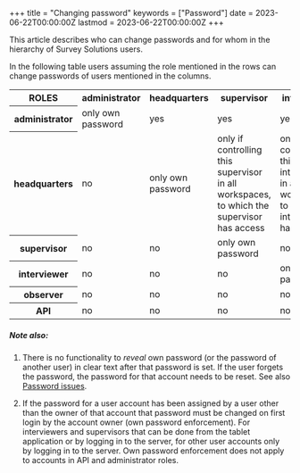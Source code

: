 +++
title = "Changing password"
keywords = ["Password"]
date = 2023-06-22T00:00:00Z
lastmod = 2023-06-22T00:00:00Z
+++

This article describes who can change passwords and for whom in the hierarchy of Survey Solutions users.

In the following table users assuming the role mentioned in the rows can change passwords of users mentioned in the columns.

<TABLE class="table table-striped table-hover">
<TR><TH width=14.28%>ROLES<TH width=14.28%>administrator<TH width=14.28%>headquarters<TH width=14.28%>supervisor<TH width=14.28%>interviewer<TH width=14.28%>observer<TH>API</TR>
  <TR><TH>administrator</TD><TD>only own password</TD><TD>yes</TD><TD>yes</TD><TD>yes</TD><TD>yes</TD><TD>yes</TD></TR>
  <TR><TH>headquarters</TD><TD>no</TD><TD>only own password</TD><TD>only if controlling this supervisor in all workspaces, to which the supervisor has access</TD><TD>only if controlling this interviewer in all workspaces, to which the interviewer has access</TD><TD>no</TD><TD>no</TD></TR>
  <TR><TH>supervisor</TD><TD>no</TD><TD>no</TD><TD>only own password</TD><TD>no</TD><TD>no</TD><TD>no</TD></TR>
  <TR><TH>interviewer</TD><TD>no</TD><TD>no</TD><TD>no</TD><TD>only own password</TD><TD>no</TD><TD>no</TD></TR>
  <TR><TH>observer</TD><TD>no</TD><TD>no</TD><TD>no</TD><TD>no</TD><TD>no</TD><TD>no</TD></TR>
  <TR><TH>API</TD><TD>no</TD><TD>no</TD><TD>no</TD><TD>no</TD><TD>no</TD><TD>no</TD></TR>
</TABLE>

##### Note also:

1. There is no functionality to *reveal* own password (or the password of another user) in clear text after that password is set. If the user forgets the password, the password for that account needs to be reset. See also [Password issues](/faq/password-issues/).

2. If the password for a user account has been assigned by a user other than the owner of that account that password must be changed on first login by the account owner (own password enforcement). For interviewers and supervisors that can be done from the tablet application or by logging in to the server, for other user accounts only by logging in to the server. Own password enforcement does not apply to accounts in API and administrator roles.
